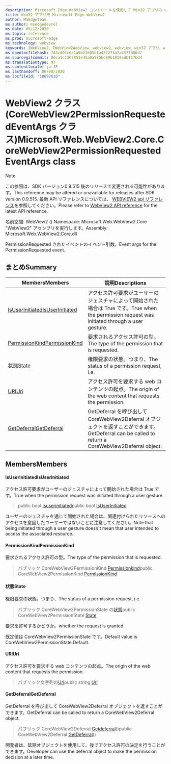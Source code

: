 ```yaml
---
description: Microsoft Edge WebView2 コントロールを使用して Win32 アプリの web コンテンツをホストする
title: Win32 アプリ用 Microsoft Edge WebView2
author: MSEdgeTeam
ms.author: msedgedevrel
ms.date: 05/12/2020
ms.topic: reference
ms.prod: microsoft-edge
ms.technology: webview
keywords: IWebView2、IWebView2WebView、webview2、webview、win32 アプリ、win32、edge、ICoreWebView2、ICoreWebView2Controller、browser control、edge html
ms.openlocfilehash: 743cd0fc6a1a9b21605dfa427273a7a457f806d7
ms.sourcegitcommit: 8dca1c1367853e45a0a975bc89b1818adb117bd4
ms.translationtype: MT
ms.contentlocale: ja-JP
ms.lasthandoff: 06/08/2020
ms.locfileid: "10697610"
---
```

# <span data-ttu-id="cecac-104">WebView2 クラス (CoreWebView2PermissionRequestedEventArgs クラス)</span><span class="sxs-lookup"><span data-stu-id="cecac-104">Microsoft.Web.WebView2.Core.CoreWebView2PermissionRequestedEventArgs class</span></span> 

> [!NOTE]
> <span data-ttu-id="cecac-105">この参照は、SDK バージョン0.9.515 後のリリースで変更される可能性があります。</span><span class="sxs-lookup"><span data-stu-id="cecac-105">This reference may be altered or unavailable for releases after SDK version 0.9.515.</span></span> <span data-ttu-id="cecac-106">最新 API リファレンスについては、 [WEBVIEW2 api リファレンス](../../../webview2-api-reference.md)を参照してください。</span><span class="sxs-lookup"><span data-stu-id="cecac-106">Please refer to [WebView2 API reference](../../../webview2-api-reference.md) for the latest API reference.</span></span>

<span data-ttu-id="cecac-107">名前空間: WebView2 () </span><span class="sxs-lookup"><span data-stu-id="cecac-107">Namespace: Microsoft.Web.WebView2.Core</span></span>\
<span data-ttu-id="cecac-108">"WebView2" アセンブリを実行します。</span><span class="sxs-lookup"><span data-stu-id="cecac-108">Assembly: Microsoft.Web.WebView2.Core.dll</span></span>

<span data-ttu-id="cecac-109">PermissionRequested されたイベントのイベント引数。</span><span class="sxs-lookup"><span data-stu-id="cecac-109">Event args for the PermissionRequested event.</span></span>

## <span data-ttu-id="cecac-110">まとめ</span><span class="sxs-lookup"><span data-stu-id="cecac-110">Summary</span></span>

 <span data-ttu-id="cecac-111">Members</span><span class="sxs-lookup"><span data-stu-id="cecac-111">Members</span></span>                        | <span data-ttu-id="cecac-112">説明</span><span class="sxs-lookup"><span data-stu-id="cecac-112">Descriptions</span></span>
--------------------------------|---------------------------------------------
[<span data-ttu-id="cecac-113">IsUserInitiated</span><span class="sxs-lookup"><span data-stu-id="cecac-113">IsUserInitiated</span></span>](#isuserinitiated) | <span data-ttu-id="cecac-114">アクセス許可要求がユーザーのジェスチャによって開始された場合は True です。</span><span class="sxs-lookup"><span data-stu-id="cecac-114">True when the permission request was initiated through a user gesture.</span></span>
[<span data-ttu-id="cecac-115">PermissionKind</span><span class="sxs-lookup"><span data-stu-id="cecac-115">PermissionKind</span></span>](#permissionkind) | <span data-ttu-id="cecac-116">要求されるアクセス許可の型。</span><span class="sxs-lookup"><span data-stu-id="cecac-116">The type of the permission that is requested.</span></span>
[<span data-ttu-id="cecac-117">状態</span><span class="sxs-lookup"><span data-stu-id="cecac-117">State</span></span>](#state) | <span data-ttu-id="cecac-118">権限要求の状態。つまり、</span><span class="sxs-lookup"><span data-stu-id="cecac-118">The status of a permission request, i.e.</span></span>
[<span data-ttu-id="cecac-119">URI</span><span class="sxs-lookup"><span data-stu-id="cecac-119">Uri</span></span>](#uri) | <span data-ttu-id="cecac-120">アクセス許可を要求する web コンテンツの起点。</span><span class="sxs-lookup"><span data-stu-id="cecac-120">The origin of the web content that requests the permission.</span></span>
[<span data-ttu-id="cecac-121">GetDeferral</span><span class="sxs-lookup"><span data-stu-id="cecac-121">GetDeferral</span></span>](#getdeferral) | <span data-ttu-id="cecac-122">GetDeferral を呼び出して CoreWebView2Deferral オブジェクトを返すことができます。</span><span class="sxs-lookup"><span data-stu-id="cecac-122">GetDeferral can be called to return a CoreWebView2Deferral object.</span></span>

## <span data-ttu-id="cecac-123">Members</span><span class="sxs-lookup"><span data-stu-id="cecac-123">Members</span></span>

#### <span data-ttu-id="cecac-124">IsUserInitiated</span><span class="sxs-lookup"><span data-stu-id="cecac-124">IsUserInitiated</span></span> 

<span data-ttu-id="cecac-125">アクセス許可要求がユーザーのジェスチャによって開始された場合は True です。</span><span class="sxs-lookup"><span data-stu-id="cecac-125">True when the permission request was initiated through a user gesture.</span></span>

> <span data-ttu-id="cecac-126">public bool [Isuserinitiated](#isuserinitiated)</span><span class="sxs-lookup"><span data-stu-id="cecac-126">public bool [IsUserInitiated](#isuserinitiated)</span></span>

<span data-ttu-id="cecac-127">ユーザーのジェスチャを通じて開始された場合は、関連付けられたリソースへのアクセスを意図したユーザーではないことに注意してください。</span><span class="sxs-lookup"><span data-stu-id="cecac-127">Note that being initiated through a user gesture doesn't mean that user intended to access the associated resource.</span></span>

#### <span data-ttu-id="cecac-128">PermissionKind</span><span class="sxs-lookup"><span data-stu-id="cecac-128">PermissionKind</span></span> 

<span data-ttu-id="cecac-129">要求されるアクセス許可の型。</span><span class="sxs-lookup"><span data-stu-id="cecac-129">The type of the permission that is requested.</span></span>

> <span data-ttu-id="cecac-130">パブリック CoreWebView2PermissionKind [Permissionkind](#permissionkind)</span><span class="sxs-lookup"><span data-stu-id="cecac-130">public CoreWebView2PermissionKind [PermissionKind](#permissionkind)</span></span>

#### <span data-ttu-id="cecac-131">状態</span><span class="sxs-lookup"><span data-stu-id="cecac-131">State</span></span> 

<span data-ttu-id="cecac-132">権限要求の状態。つまり、</span><span class="sxs-lookup"><span data-stu-id="cecac-132">The status of a permission request, i.e.</span></span>

> <span data-ttu-id="cecac-133">パブリック CoreWebView2PermissionState の[状態](#state)</span><span class="sxs-lookup"><span data-stu-id="cecac-133">public CoreWebView2PermissionState [State](#state)</span></span>

<span data-ttu-id="cecac-134">要求を許可するかどうか。</span><span class="sxs-lookup"><span data-stu-id="cecac-134">whether the request is granted.</span></span>

<span data-ttu-id="cecac-135">既定値は CoreWebView2PermissionState です。</span><span class="sxs-lookup"><span data-stu-id="cecac-135">Default value is CoreWebView2PermissionState.Default.</span></span>

#### <span data-ttu-id="cecac-136">URI</span><span class="sxs-lookup"><span data-stu-id="cecac-136">Uri</span></span> 

<span data-ttu-id="cecac-137">アクセス許可を要求する web コンテンツの起点。</span><span class="sxs-lookup"><span data-stu-id="cecac-137">The origin of the web content that requests the permission.</span></span>

> <span data-ttu-id="cecac-138">パブリック文字列の[Uri](#uri)</span><span class="sxs-lookup"><span data-stu-id="cecac-138">public string [Uri](#uri)</span></span>

#### <span data-ttu-id="cecac-139">GetDeferral</span><span class="sxs-lookup"><span data-stu-id="cecac-139">GetDeferral</span></span> 

<span data-ttu-id="cecac-140">GetDeferral を呼び出して CoreWebView2Deferral オブジェクトを返すことができます。</span><span class="sxs-lookup"><span data-stu-id="cecac-140">GetDeferral can be called to return a CoreWebView2Deferral object.</span></span>

> <span data-ttu-id="cecac-141">パブリック CoreWebView2Deferral [Getdeferral](#getdeferral)()</span><span class="sxs-lookup"><span data-stu-id="cecac-141">public CoreWebView2Deferral [GetDeferral](#getdeferral)()</span></span>

<span data-ttu-id="cecac-142">開発者は、延期オブジェクトを使用して、後でアクセス許可の決定を行うことができます。</span><span class="sxs-lookup"><span data-stu-id="cecac-142">Developer can use the deferral object to make the permission decision at a later time.</span></span>

